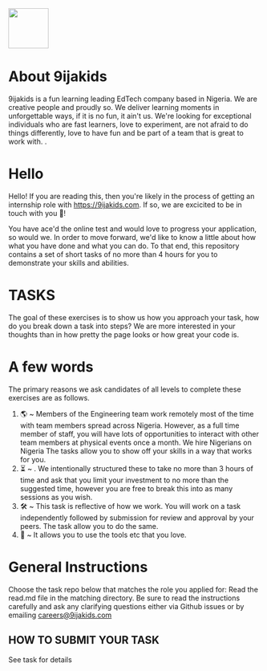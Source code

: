 <img width="80" height="80" src="https://9ijakids.com/wp-content/uploads/2020/06/cropped-9ijakids_logo___160px-2.png">

# About 9ijakids
9ijakids is a fun learning leading EdTech company based in Nigeria. We are creative people and proudly so. We deliver learning moments in unforgettable ways, if it is no fun, it ain't us.
We're looking for exceptional individuals who are fast learners, love to experiment, are not afraid to do things differently, love to have fun and be part of a team that is great to work with.
.

# Hello
Hello! If you are reading this, then you're likely in the process of getting an internship role with https://9ijakids.com. If so, we are excicited to be in touch with you 🎉!

You have ace'd the online test and would love to progress your application, so would we. 
In order to move forward, we'd like to know a little about how what you have done and what you can do. To that end, this repository contains a set of short tasks of no more than 4 hours for you to demonstrate your skills and abilities.

# TASKS
The goal of these exercises is to show us how you approach your task, how do you break down a task into steps? We are more interested in your thoughts than in how pretty the page looks or how great your code is.

# A few words
The primary reasons we ask candidates of all levels to complete these exercises are as follows.
1. 🌎 ~ Members of the Engineering team work remotely most of the time with team members spread across Nigeria. However, as a full time member of staff, you will have lots of opportunities to interact with other team members at physical events once a month. We hire Nigerians on Nigeria The tasks allow you to show off your skills in a way that works for you.
2. ⏳ ~ . We intentionally structured these to take no more than 3 hours of time and ask that you limit your investment to no more than the suggested time, however you are free to break this into as many sessions as you wish.
3. 🛠 ~ This task is reflective of how we work. You will work on a task independently followed by submission for review and approval by your peers. The task allow you to do the same.
4. 🧰 ~ It allows you to use the tools etc that you love.

# General Instructions
Choose the task repo below that matches the role you applied for: 
Read the read.md file in the matching directory. Be sure to read the instructions carefully and ask any clarifying questions either via Github issues or by emailing careers@9ijakids.com
    

## HOW TO SUBMIT YOUR TASK
See task for details



